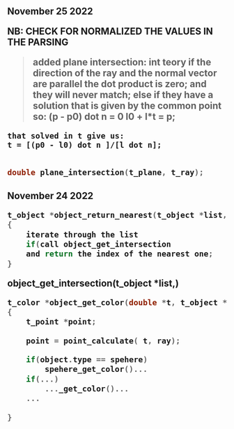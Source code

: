 <h2> November 25 2022</h>

NB: CHECK FOR NORMALIZED THE VALUES IN THE PARSING

>	added plane intersection:
int teory 
	if the direction of the ray and the normal vector are parallel the dot product is zero; and they will never match;
	else if they have a solution that is given by the common point so:
	(p - p0) dot n = 0
	l0 + l*t = p;

	that solved in t give us:
	t = [(p0 - l0) dot n ]/[l dot n]; 
``` c

double plane_intersection(t_plane, t_ray);
``` 

<h2> November 24 2022 </h>

``` c
t_object *object_return_nearest(t_object *list, t_ray *ray, double *t)
{
	iterate through the list
	if(call object_get_intersection
	and return the index of the nearest one;
}
```

object_get_intersection(t_object *list,)
``` c
t_color	*object_get_color(double *t, t_object *object, t_ray *ray)
{
	t_point *point;

	point = point_calculate( t, ray);

	if(object.type == spehere)
		spehere_get_color()...
	if(...)
		..._get_color()...
	...

}
```